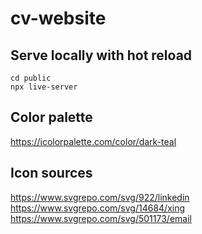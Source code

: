 # cv-website

## Serve locally with hot reload

    cd public
    npx live-server


## Color palette

https://icolorpalette.com/color/dark-teal

## Icon sources

https://www.svgrepo.com/svg/922/linkedin
https://www.svgrepo.com/svg/14684/xing
https://www.svgrepo.com/svg/501173/email